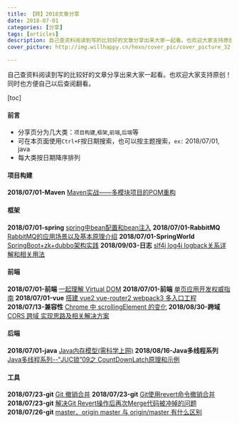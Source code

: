 ```yaml
---
title: 【转】2018文章分享
date: 2018-07-01
categories: [分享]
tags: [articles]
description: 自己查资料阅读到写的比较好的文章分享出来大家一起看。也欢迎大家支持原创！
cover_picture: http://img.willhappy.cn/hexo/cover_pic/cover_picture_32.jpg

---
```


自己查资料阅读到写的比较好的文章分享出来大家一起看。也欢迎大家支持原创！同时也方便自己以后查阅翻看。

<!--more-->

[toc]

#### 前言

- 分享页分为几大类：`项目构建`,`框架`,`前端`,`后端`等
- 可在本页面使用`Ctrl+F`按日期搜索，也可以按主题搜索，`ex:` 2018/07/01, java
- 每大类按日期降序排列

#### 项目构建

**2018/07/01-Maven** [Maven实战——多模块项目的POM重构][1]

#### 框架

**2018/07/01-spring** [spring中bean配置和bean注入][2]
**2018/07/01-RabbitMQ** [RabbitMQ的应用场景以及基本原理介绍][7]
**2018/07/01-SpringWorld** [SpringBoot+zk+dubbo架构实践][8]
**2018/09/03-日志** [slf4j log4j logback关系详解和相关用法][16]

#### 前端

**2018/07/01-前端** [一起理解 Virtual DOM][3]
**2018/07/01-前端** [单页应用开发权威指南][4]
**2018/07/01-vue** [搭建 vue2 vue-router2 webpack3 多入口工程][5]
**2018/07/13-兼容性** [Chrome 中 scrollingElement 的变化][9]
**2018/08/30-跨域** [CORS 跨域 实现思路及相关解决方案][15]

#### 后端

**2018/07/01-java** [Java内存模型(需科学上网)][6]
**2018/08/16-Java多线程系列** [Java多线程系列--“JUC锁”09之 CountDownLatch原理和示例][14]

#### 工具

**2018/07/23-git** [Git 撤销合并][10]
**2018/07/23-git** [Git使用revert命令撤销合并][11]
**2018/07/23-git** [解决Git Revert操作后再次Merge代码被冲掉的问题][12]
**2018/07/26-git** [master、origin master 与 origin/master 有什么区别][13]




[1]: http://www.infoq.com/cn/news/2011/01/xxb-maven-3-pom-refactoring
[2]: https://www.cnblogs.com/wuchanming/p/5426746.html#undefined
[3]: https://www.jianshu.com/p/bef1c1ee5a0e
[4]: http://tinyambition.com/Single-Page-App-Break/
[5]: http://www.qinshenxue.com/article/20171102091836.html
[6]: https://goo.gl/6Yafjb
[7]: https://blog.csdn.net/whoamiyang/article/details/54954780
[8]: https://www.jianshu.com/p/f4c81373094f
[9]: https://imququ.com/post/document-scrollingelement-in-chrome.html
[10]: http://blog.psjay.com/posts/git-revert-merge-commit/
[11]: http://blog.chenzuhuang.com/archive/62.html
[12]: https://blog.csdn.net/paul_wei2008/article/details/77477932
[13]: https://blog.twofei.com/695/
[14]: http://www.cnblogs.com/skywang12345/p/3533887.html
[15]: https://www.cnblogs.com/sloong/p/cors.html
[16]: https://www.cnblogs.com/Sinte-Beuve/p/5758971.html